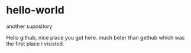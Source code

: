 # hello-world
another supository

Hello github, nice place you got here. much beter than gethub which was the first place i visisted.
